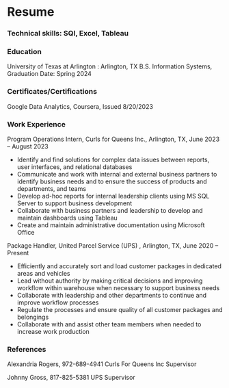 # Resume  
 ### Technical skills: SQl, Excel, Tableau
### Education
University of Texas at Arlington : Arlington, TX
B.S. Information Systems, Graduation Date: Spring 2024

### Certificates/Certifications
Google Data Analytics, Coursera, Issued 8/20/2023

### Work Experience
Program Operations Intern, Curls for Queens Inc., Arlington, TX, June 2023 – August 2023
-	Identify and find solutions for complex data issues between reports, user interfaces, and relational databases 
-	Communicate and work with internal and external business partners to identify business needs and to ensure the success of products and departments, and teams
-	Develop ad-hoc reports for internal leadership clients using MS SQL Server to support business development 
-	Collaborate with business partners and leadership to develop and maintain dashboards using Tableau
-	Create and maintain administrative documentation using Microsoft Office

Package Handler, United Parcel Service (UPS) , Arlington, TX, June 2020 – Present
-	Efficiently and accurately sort and load customer packages in dedicated areas and vehicles
- Lead without authority by making critical decisions and improving workflow within warehouse when necessary to support business needs
-	Collaborate with leadership and other departments to continue and improve workflow processes
-	Regulate the processes and ensure quality of all customer packages and belongings
-	Collaborate with and assist other team members when needed to increase work production

### References 
Alexandria Rogers, 972-689-4941
	Curls For Queens Inc
	Supervisor
	
Johnny Gross, 817-825-5381
	UPS 
	Supervisor


